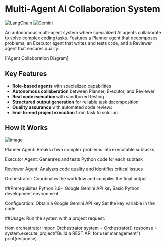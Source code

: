 # Multi-Agent AI Collaboration System

[![LangChain](https://img.shields.io/badge/LangChain-0.2.0-green)]()
[![Gemini](https://img.shields.io/badge/Google%20Gemini-1.5%20Flash-blueviolet)]()

An autonomous multi-agent system where specialized AI agents collaborate to solve complex coding tasks. Features a Planner agent that decomposes problems, an Executor agent that writes and tests code, and a Reviewer agent that ensures quality.

![Agent Collaboration Diagram]

## Key Features

- **Role-based agents** with specialized capabilities
- **Autonomous collaboration** between Planner, Executor, and Reviewer
- **Real code execution** with sandboxed testing
- **Structured output generation** for reliable task decomposition
- **Quality assurance** with automated code reviews
- **End-to-end project execution** from task to solution

## How It Works

![image](https://github.com/user-attachments/assets/780e6cd1-4083-4d00-91b3-70948d14f549)



Planner Agent: Breaks down complex problems into executable subtasks

Executor Agent: Generates and tests Python code for each subtask

Reviewer Agent: Analyzes code quality and identifies critical issues

Orchestrator: Coordinates the workflow and compiles the final output


##Prerequisites
Python 3.9+
Google Gemini API key
Basic Python development environment

Configuration:
Obtain a Google Gemini API key
Set the key variable in the code.

##Usage:
Run the system with a project request:

from orchestrator import Orchestrator
system = Orchestrator()
response = system.execute_project("Build a REST API for user management")
print(response)

